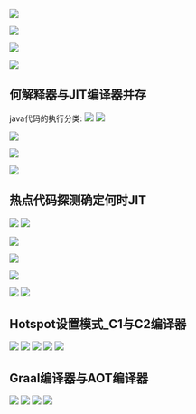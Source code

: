 ![](https://youpaiyun.zongqilive.cn/image/20200529145720.png)

![](https://youpaiyun.zongqilive.cn/image/20200529150028.png)

![](https://youpaiyun.zongqilive.cn/image/20200529150041.png)

![](https://youpaiyun.zongqilive.cn/image/20200529150218.png)

## 何解释器与JIT编译器并存
java代码的执行分类:
![](https://youpaiyun.zongqilive.cn/image/20200529151053.png)
![](https://youpaiyun.zongqilive.cn/image/20200529151115.png)

![](https://youpaiyun.zongqilive.cn/image/20200529151158.png)

![](https://youpaiyun.zongqilive.cn/image/20200529151357.png)

![](https://youpaiyun.zongqilive.cn/image/20200529151702.png)

## 热点代码探测确定何时JIT
![](https://youpaiyun.zongqilive.cn/image/20200529151810.png)
![](https://youpaiyun.zongqilive.cn/image/20200529151833.png)

![](https://youpaiyun.zongqilive.cn/image/20200529152510.png)

![](https://youpaiyun.zongqilive.cn/image/20200529152518.png)


![](https://youpaiyun.zongqilive.cn/image/20200529152524.png)

![](https://youpaiyun.zongqilive.cn/image/20200529153700.png)
![](https://youpaiyun.zongqilive.cn/image/20200529153708.png)

## Hotspot设置模式_C1与C2编译器
![](https://youpaiyun.zongqilive.cn/image/20200529153748.png)
![](https://youpaiyun.zongqilive.cn/image/20200529153753.png)
![](https://youpaiyun.zongqilive.cn/image/20200529153815.png)
![](https://youpaiyun.zongqilive.cn/image/20200529153822.png)
![](https://youpaiyun.zongqilive.cn/image/20200529153828.png)

## Graal编译器与AOT编译器
![](https://youpaiyun.zongqilive.cn/image/20200529153855.png)
![](https://youpaiyun.zongqilive.cn/image/20200529153901.png)
![](https://youpaiyun.zongqilive.cn/image/20200529153909.png)
![](https://youpaiyun.zongqilive.cn/image/20200529153923.png)
